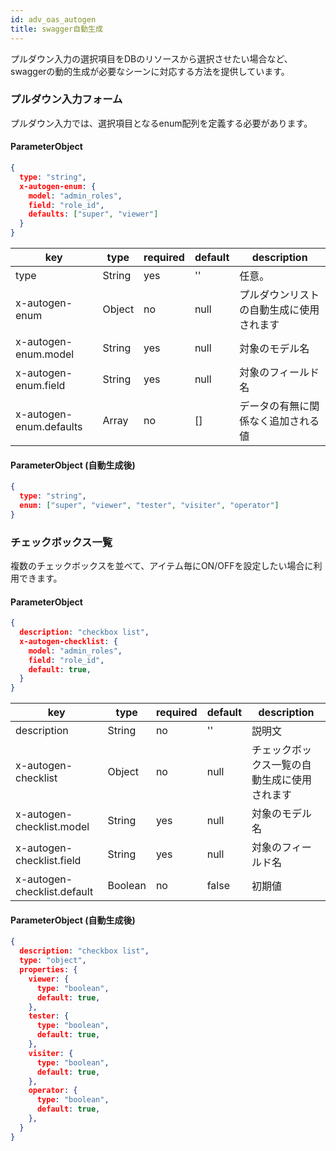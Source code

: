 ```yaml
---
id: adv_oas_autogen
title: swagger自動生成
---
```


プルダウン入力の選択項目をDBのリソースから選択させたい場合など、
swaggerの動的生成が必要なシーンに対応する方法を提供しています。

### プルダウン入力フォーム

プルダウン入力では、選択項目となるenum配列を定義する必要があります。

#### ParameterObject

```json
{
  type: "string",
  x-autogen-enum: {
    model: "admin_roles",
    field: "role_id",
    defaults: ["super", "viewer"]
  }
}
```

| key | type | required | default | description |
| ---- | ---- | -------- | ------- | ----------- |
| type | String | yes | '' | 任意。 |
| x-autogen-enum | Object | no | null | プルダウンリストの自動生成に使用されます |
| x-autogen-enum.model | String | yes | null | 対象のモデル名 |
| x-autogen-enum.field | String | yes | null | 対象のフィールド名 |
| x-autogen-enum.defaults | Array<String> | no | [] | データの有無に関係なく追加される値 |

#### ParameterObject (自動生成後)

```json
{
  type: "string",
  enum: ["super", "viewer", "tester", "visiter", "operator"]
}
```

### チェックボックス一覧

複数のチェックボックスを並べて、アイテム毎にON/OFFを設定したい場合に利用できます。

#### ParameterObject

```json
{
  description: "checkbox list",
  x-autogen-checklist: {
    model: "admin_roles",
    field: "role_id",
    default: true,
  }
}
```

| key | type | required | default | description |
| ---- | ---- | -------- | ------- | ----------- |
| description | String | no | '' | 説明文 |
| x-autogen-checklist | Object | no | null | チェックボックス一覧の自動生成に使用されます |
| x-autogen-checklist.model | String | yes | null | 対象のモデル名 |
| x-autogen-checklist.field | String | yes | null | 対象のフィールド名 |
| x-autogen-checklist.default | Boolean | no | false | 初期値 |

#### ParameterObject (自動生成後)

```json
{
  description: "checkbox list",
  type: "object",
  properties: {
    viewer: {
      type: "boolean",
      default: true,
    },
    tester: {
      type: "boolean",
      default: true,
    },
    visiter: {
      type: "boolean",
      default: true,
    },
    operator: {
      type: "boolean",
      default: true,
    },
  }
}
```
